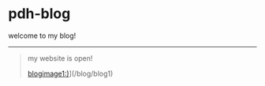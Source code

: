# pdh-blog
welcome to my blog!

---

>my website is open!
>
>[blogimage1:)](/image/blogpage1.png "Just an image,REALLY!(click this image to jump to this)")](/blog/blog1)
